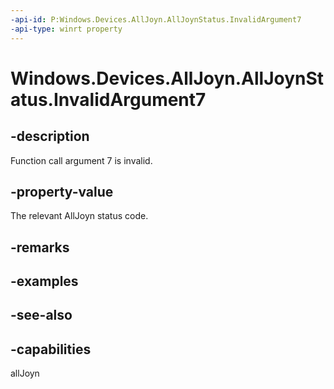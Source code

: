 ----api-id: P:Windows.Devices.AllJoyn.AllJoynStatus.InvalidArgument7
-api-type: winrt property
---<!-- Property syntaxpublic int InvalidArgument7 { get; }--># Windows.Devices.AllJoyn.AllJoynStatus.InvalidArgument7## -descriptionFunction call argument 7 is invalid.## -property-valueThe relevant AllJoyn status code.## -remarks## -examples## -see-also## -capabilitiesallJoyn